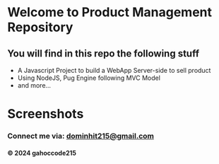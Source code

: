 # Welcome to Product Management Repository

## You will find in this repo the following stuff

* A Javascript Project to build a WebApp Server-side to sell product 
* Using NodeJS, Pug Engine following MVC Model 
* and more...

# Screenshots


### Connect me via: dominhit215@gmail.com

#### &#169; 2024 gahoccode215